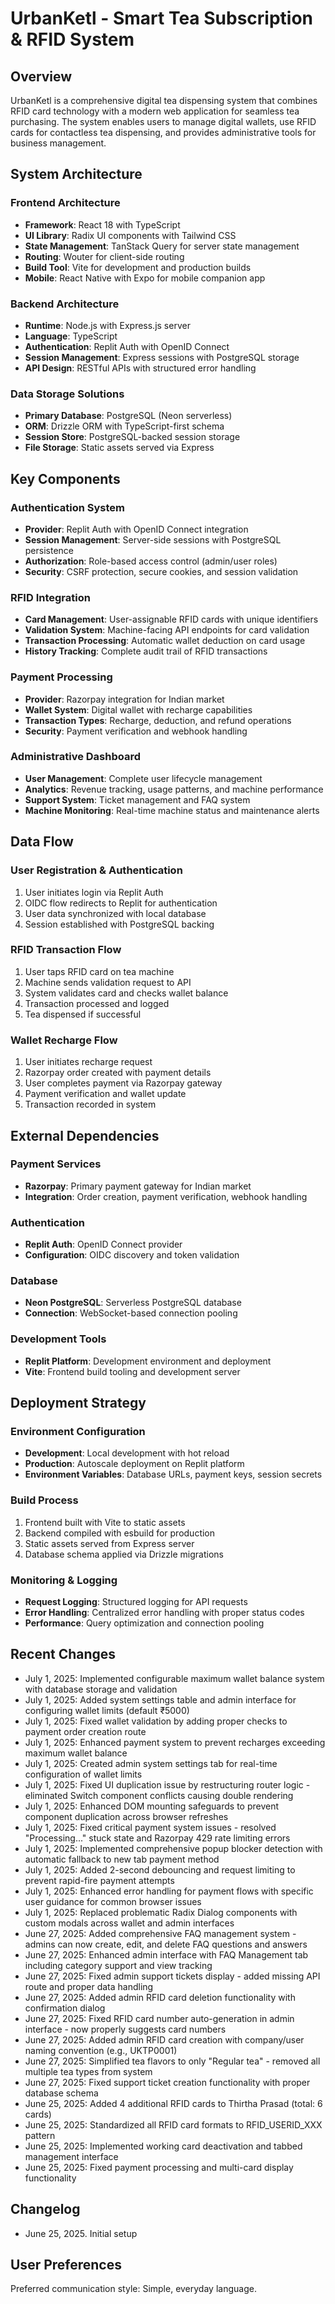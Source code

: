 # UrbanKetl - Smart Tea Subscription & RFID System

## Overview
UrbanKetl is a comprehensive digital tea dispensing system that combines RFID card technology with a modern web application for seamless tea purchasing. The system enables users to manage digital wallets, use RFID cards for contactless tea dispensing, and provides administrative tools for business management.

## System Architecture

### Frontend Architecture
- **Framework**: React 18 with TypeScript
- **UI Library**: Radix UI components with Tailwind CSS
- **State Management**: TanStack Query for server state management
- **Routing**: Wouter for client-side routing
- **Build Tool**: Vite for development and production builds
- **Mobile**: React Native with Expo for mobile companion app

### Backend Architecture
- **Runtime**: Node.js with Express.js server
- **Language**: TypeScript
- **Authentication**: Replit Auth with OpenID Connect
- **Session Management**: Express sessions with PostgreSQL storage
- **API Design**: RESTful APIs with structured error handling

### Data Storage Solutions
- **Primary Database**: PostgreSQL (Neon serverless)
- **ORM**: Drizzle ORM with TypeScript-first schema
- **Session Store**: PostgreSQL-backed session storage
- **File Storage**: Static assets served via Express

## Key Components

### Authentication System
- **Provider**: Replit Auth with OpenID Connect integration
- **Session Management**: Server-side sessions with PostgreSQL persistence
- **Authorization**: Role-based access control (admin/user roles)
- **Security**: CSRF protection, secure cookies, and session validation

### RFID Integration
- **Card Management**: User-assignable RFID cards with unique identifiers
- **Validation System**: Machine-facing API endpoints for card validation
- **Transaction Processing**: Automatic wallet deduction on card usage
- **History Tracking**: Complete audit trail of RFID transactions

### Payment Processing
- **Provider**: Razorpay integration for Indian market
- **Wallet System**: Digital wallet with recharge capabilities
- **Transaction Types**: Recharge, deduction, and refund operations
- **Security**: Payment verification and webhook handling

### Administrative Dashboard
- **User Management**: Complete user lifecycle management
- **Analytics**: Revenue tracking, usage patterns, and machine performance
- **Support System**: Ticket management and FAQ system
- **Machine Monitoring**: Real-time machine status and maintenance alerts

## Data Flow

### User Registration & Authentication
1. User initiates login via Replit Auth
2. OIDC flow redirects to Replit for authentication
3. User data synchronized with local database
4. Session established with PostgreSQL backing

### RFID Transaction Flow
1. User taps RFID card on tea machine
2. Machine sends validation request to API
3. System validates card and checks wallet balance
4. Transaction processed and logged
5. Tea dispensed if successful

### Wallet Recharge Flow
1. User initiates recharge request
2. Razorpay order created with payment details
3. User completes payment via Razorpay gateway
4. Payment verification and wallet update
5. Transaction recorded in system

## External Dependencies

### Payment Services
- **Razorpay**: Primary payment gateway for Indian market
- **Integration**: Order creation, payment verification, webhook handling

### Authentication
- **Replit Auth**: OpenID Connect provider
- **Configuration**: OIDC discovery and token validation

### Database
- **Neon PostgreSQL**: Serverless PostgreSQL database
- **Connection**: WebSocket-based connection pooling

### Development Tools
- **Replit Platform**: Development environment and deployment
- **Vite**: Frontend build tooling and development server

## Deployment Strategy

### Environment Configuration
- **Development**: Local development with hot reload
- **Production**: Autoscale deployment on Replit platform
- **Environment Variables**: Database URLs, payment keys, session secrets

### Build Process
1. Frontend built with Vite to static assets
2. Backend compiled with esbuild for production
3. Static assets served from Express server
4. Database schema applied via Drizzle migrations

### Monitoring & Logging
- **Request Logging**: Structured logging for API requests
- **Error Handling**: Centralized error handling with proper status codes
- **Performance**: Query optimization and connection pooling

## Recent Changes
- July 1, 2025: Implemented configurable maximum wallet balance system with database storage and validation
- July 1, 2025: Added system settings table and admin interface for configuring wallet limits (default ₹5000)
- July 1, 2025: Fixed wallet validation by adding proper checks to payment order creation route
- July 1, 2025: Enhanced payment system to prevent recharges exceeding maximum wallet balance
- July 1, 2025: Created admin system settings tab for real-time configuration of wallet limits
- July 1, 2025: Fixed UI duplication issue by restructuring router logic - eliminated Switch component conflicts causing double rendering
- July 1, 2025: Enhanced DOM mounting safeguards to prevent component duplication across browser refreshes
- July 1, 2025: Fixed critical payment system issues - resolved "Processing..." stuck state and Razorpay 429 rate limiting errors
- July 1, 2025: Implemented comprehensive popup blocker detection with automatic fallback to new tab payment method
- July 1, 2025: Added 2-second debouncing and request limiting to prevent rapid-fire payment attempts
- July 1, 2025: Enhanced error handling for payment flows with specific user guidance for common browser issues
- July 1, 2025: Replaced problematic Radix Dialog components with custom modals across wallet and admin interfaces
- June 27, 2025: Added comprehensive FAQ management system - admins can now create, edit, and delete FAQ questions and answers
- June 27, 2025: Enhanced admin interface with FAQ Management tab including category support and view tracking
- June 27, 2025: Fixed admin support tickets display - added missing API route and proper data handling
- June 27, 2025: Added admin RFID card deletion functionality with confirmation dialog
- June 27, 2025: Fixed RFID card number auto-generation in admin interface - now properly suggests card numbers
- June 27, 2025: Added admin RFID card creation with company/user naming convention (e.g., UKTP0001)
- June 27, 2025: Simplified tea flavors to only "Regular tea" - removed all multiple tea types from system
- June 27, 2025: Fixed support ticket creation functionality with proper database schema
- June 25, 2025: Added 4 additional RFID cards to Thirtha Prasad (total: 6 cards)
- June 25, 2025: Standardized all RFID card formats to RFID_USERID_XXX pattern
- June 25, 2025: Implemented working card deactivation and tabbed management interface
- June 25, 2025: Fixed payment processing and multi-card display functionality

## Changelog
- June 25, 2025. Initial setup

## User Preferences
Preferred communication style: Simple, everyday language.